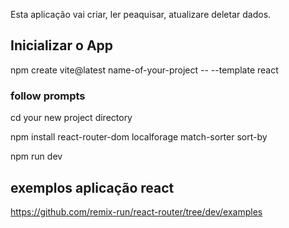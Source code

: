 Esta aplicação vai criar, ler peaquisar, atualizare deletar dados.

## Inicializar o App

 npm create vite@latest name-of-your-project -- --template react
 
### follow prompts
cd your new project directory

npm install react-router-dom localforage match-sorter sort-by

npm run dev 


## exemplos aplicação react
 https://github.com/remix-run/react-router/tree/dev/examples
